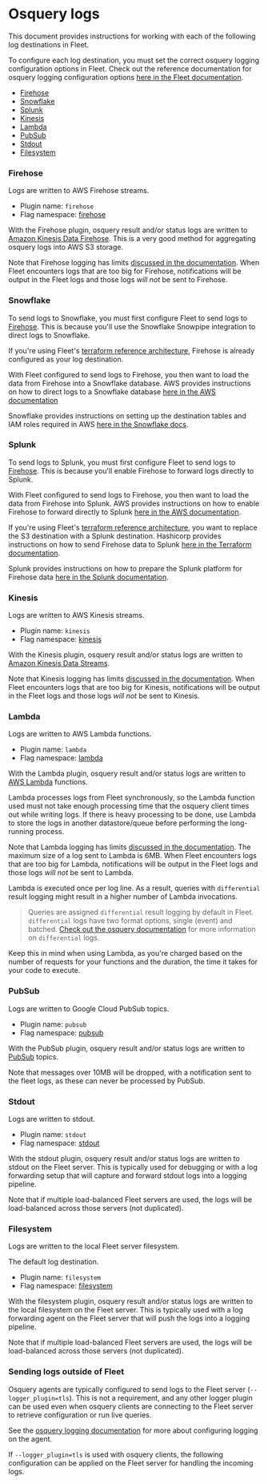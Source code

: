 # Osquery logs

This document provides instructions for working with each of the following log destinations in Fleet.

To configure each log destination, you must set the correct osquery logging configuration options in Fleet. Check out the reference documentation for osquery logging configuration options [here in the Fleet documentation](../02-Deploying/02-Configuration.md#osquery-status-log-plugin).

- [Firehose](#firehose)
- [Snowflake](#snowflake)
- [Splunk](#splunk)
- [Kinesis](#kinesis)
- [Lambda](#lambda)
- [PubSub](#pubsub)
- [Stdout](#stdout)
- [Filesystem](#filesystem)

### Firehose

Logs are written to AWS Firehose streams.

- Plugin name: `firehose`
- Flag namespace: [firehose](../02-Deploying/02-Configuration.md#firehose)

With the Firehose plugin, osquery result and/or status logs are written to [Amazon Kinesis Data Firehose](https://aws.amazon.com/kinesis/data-firehose/). This is a very good method for aggregating osquery logs into AWS S3 storage.

Note that Firehose logging has limits [discussed in the documentation](https://docs.aws.amazon.com/firehose/latest/dev/limits.html). When Fleet encounters logs that are too big for Firehose, notifications will be output in the Fleet logs and those logs _will not_ be sent to Firehose.

### Snowflake

To send logs to Snowflake, you must first configure Fleet to send logs to [Firehose](#firehose). This is because you'll use the Snowflake Snowpipe integration to direct logs to Snowflake.

If you're using Fleet's [terraform reference architecture](https://github.com/fleetdm/fleet/blob/main/tools/terraform/firehose.tf), Firehose is already configured as your log destination.

With Fleet configured to send logs to Firehose, you then want to load the data from Firehose into a Snowflake database. AWS provides instructions on how to direct logs to a Snowflake database [here in the AWS documentation](https://docs.aws.amazon.com/prescriptive-guidance/latest/patterns/automate-data-stream-ingestion-into-a-snowflake-database-by-using-snowflake-snowpipe-amazon-s3-amazon-sns-and-amazon-kinesis-data-firehose.html)

Snowflake provides instructions on setting up the destination tables and IAM roles required in AWS [here in the Snowflake docs](https://docs.snowflake.com/en/user-guide/data-load-snowpipe-auto-s3.html#prerequisite-create-an-amazon-sns-topic-and-subscription).

### Splunk

To send logs to Splunk, you must first configure Fleet to send logs to [Firehose](#firehose). This is because you'll enable Firehose to forward logs directly to Splunk.

With Fleet configured to send logs to Firehose, you then want to load the data from Firehose into Splunk. AWS provides instructions on how to enable Firehose to forward directly to Splunk [here in the AWS documentation](https://docs.aws.amazon.com/firehose/latest/dev/create-destination.html#create-destination-splunk).

If you're using Fleet's [terraform reference architecture](https://github.com/fleetdm/fleet/blob/main/tools/terraform), you want to replace the S3 destination with a Splunk destination. Hashicorp provides instructions on how to send Firehose data to Splunk [here in the Terraform documentation](https://registry.terraform.io/providers/hashicorp/aws/latest/docs/resources/kinesis_firehose_delivery_stream#splunk-destination).

Splunk provides instructions on how to prepare the Splunk platform for Firehose data [here in the Splunk documentation](https://docs.splunk.com/Documentation/AddOns/latest/Firehose/ConfigureFirehose).

### Kinesis

Logs are written to AWS Kinesis streams.

- Plugin name: `kinesis`
- Flag namespace: [kinesis](../02-Deploying/02-Configuration.md#kinesis)

With the Kinesis plugin, osquery result and/or status logs are written to
[Amazon Kinesis Data Streams](https://aws.amazon.com/kinesis/data-streams).

Note that Kinesis logging has limits [discussed in the
documentation](https://docs.aws.amazon.com/kinesis/latest/dev/limits.html).
When Fleet encounters logs that are too big for Kinesis, notifications will be
output in the Fleet logs and those logs _will not_ be sent to Kinesis.

### Lambda

Logs are written to AWS Lambda functions.

- Plugin name: `lambda`
- Flag namespace: [lambda](../02-Deploying/02-Configuration.md#lambda)

With the Lambda plugin, osquery result and/or status logs are written to
[AWS Lambda](https://aws.amazon.com/lambda/) functions.

Lambda processes logs from Fleet synchronously, so the Lambda function used must not take enough processing time that the osquery client times out while writing logs. If there is heavy processing to be done, use Lambda to store the logs in another datastore/queue before performing the long-running process.

Note that Lambda logging has limits [discussed in the
documentation](https://docs.aws.amazon.com/lambda/latest/dg/gettingstarted-limits.html). The maximum size of a log sent to Lambda is 6MB.
When Fleet encounters logs that are too big for Lambda, notifications will be
output in the Fleet logs and those logs _will not_ be sent to Lambda.

Lambda is executed once per log line. As a result, queries with `differential` result logging might result in a higher number of Lambda invocations.

> Queries are assigned `differential` result logging by default in Fleet. `differential` logs have two format options, single (event) and batched. [Check out the osquery documentation](https://osquery.readthedocs.io/en/stable/deployment/logging/#differential-logs) for more information on `differential` logs.

Keep this in mind when using Lambda, as you're charged based on the number of requests for your functions and the duration, the time it takes for your code to execute. 

### PubSub

Logs are written to Google Cloud PubSub topics.

- Plugin name: `pubsub`
- Flag namespace: [pubsub](../02-Deploying/02-Configuration.md#pubsub)

With the PubSub plugin, osquery result and/or status logs are written to [PubSub](https://cloud.google.com/pubsub/) topics.

Note that messages over 10MB will be dropped, with a notification sent to the fleet logs, as these can never be processed by PubSub.

### Stdout

Logs are written to stdout.

- Plugin name: `stdout`
- Flag namespace: [stdout](../02-Deploying/02-Configuration.md#stdout)

With the stdout plugin, osquery result and/or status logs are written to stdout
on the Fleet server. This is typically used for debugging or with a log
forwarding setup that will capture and forward stdout logs into a logging
pipeline. 

Note that if multiple load-balanced Fleet servers are used, the logs
will be load-balanced across those servers (not duplicated).

### Filesystem

Logs are written to the local Fleet server filesystem.

The default log destination.

- Plugin name: `filesystem`
- Flag namespace: [filesystem](../02-Deploying/02-Configuration.md#filesystem)

With the filesystem plugin, osquery result and/or status logs are written to the local filesystem on the Fleet server. This is typically used with a log forwarding agent on the Fleet server that will push the logs into a logging pipeline. 

Note that if multiple load-balanced Fleet servers are used, the logs will be load-balanced across those servers (not duplicated).

### Sending logs outside of Fleet

Osquery agents are typically configured to send logs to the Fleet server (`--logger_plugin=tls`). This is not a requirement, and any other logger plugin can be used even when osquery clients are connecting to the Fleet server to retrieve configuration or run live queries. 

See the [osquery logging documentation](https://osquery.readthedocs.io/en/stable/deployment/logging/) for more about configuring logging on the agent.

If `--logger_plugin=tls` is used with osquery clients, the following configuration can be applied on the Fleet server for handling the incoming logs.
